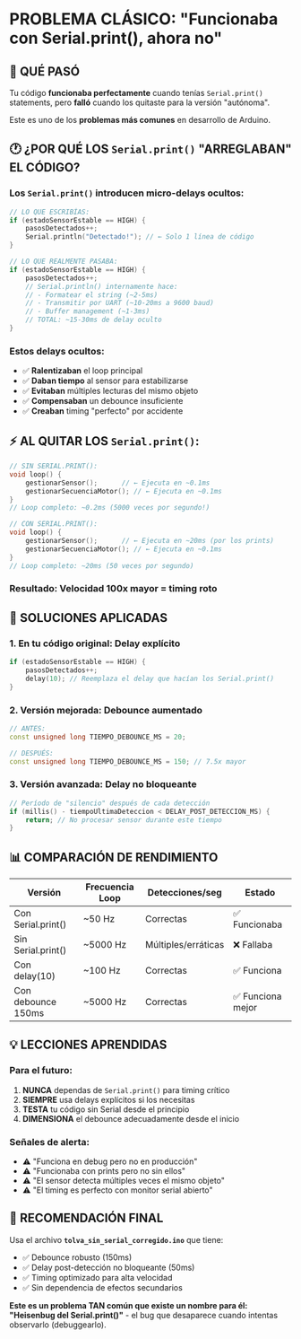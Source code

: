 # PROBLEMA CLÁSICO: "Funcionaba con Serial.print(), ahora no"

## 🚨 **QUÉ PASÓ**

Tu código **funcionaba perfectamente** cuando tenías `Serial.print()` statements, pero **falló** cuando los quitaste para la versión "autónoma".

Este es uno de los **problemas más comunes** en desarrollo de Arduino.

## 🕐 **¿POR QUÉ LOS `Serial.print()` "ARREGLABAN" EL CÓDIGO?**

### Los `Serial.print()` introducen **micro-delays ocultos**:

```cpp
// LO QUE ESCRIBÍAS:
if (estadoSensorEstable == HIGH) {
    pasosDetectados++;
    Serial.println("Detectado!"); // ← Solo 1 línea de código
}

// LO QUE REALMENTE PASABA:
if (estadoSensorEstable == HIGH) {
    pasosDetectados++;
    // Serial.println() internamente hace:
    // - Formatear el string (~2-5ms)
    // - Transmitir por UART (~10-20ms a 9600 baud)
    // - Buffer management (~1-3ms)
    // TOTAL: ~15-30ms de delay oculto
}
```

### **Estos delays ocultos:**
- ✅ **Ralentizaban** el loop principal
- ✅ **Daban tiempo** al sensor para estabilizarse
- ✅ **Evitaban** múltiples lecturas del mismo objeto
- ✅ **Compensaban** un debounce insuficiente
- ✅ **Creaban** timing "perfecto" por accidente

## ⚡ **AL QUITAR LOS `Serial.print()`:**

```cpp
// SIN SERIAL.PRINT():
void loop() {
    gestionarSensor();      // ← Ejecuta en ~0.1ms
    gestionarSecuenciaMotor(); // ← Ejecuta en ~0.1ms
}
// Loop completo: ~0.2ms (5000 veces por segundo!)

// CON SERIAL.PRINT():
void loop() {
    gestionarSensor();      // ← Ejecuta en ~20ms (por los prints)
    gestionarSecuenciaMotor(); // ← Ejecuta en ~0.1ms
}
// Loop completo: ~20ms (50 veces por segundo)
```

### **Resultado: Velocidad 100x mayor = timing roto**

## 🔧 **SOLUCIONES APLICADAS**

### **1. En tu código original: Delay explícito**
```cpp
if (estadoSensorEstable == HIGH) {
    pasosDetectados++;
    delay(10); // Reemplaza el delay que hacían los Serial.print()
}
```

### **2. Versión mejorada: Debounce aumentado**
```cpp
// ANTES:
const unsigned long TIEMPO_DEBOUNCE_MS = 20;

// DESPUÉS:
const unsigned long TIEMPO_DEBOUNCE_MS = 150; // 7.5x mayor
```

### **3. Versión avanzada: Delay no bloqueante**
```cpp
// Período de "silencio" después de cada detección
if (millis() - tiempoUltimaDeteccion < DELAY_POST_DETECCION_MS) {
    return; // No procesar sensor durante este tiempo
}
```

## 📊 **COMPARACIÓN DE RENDIMIENTO**

| Versión | Frecuencia Loop | Detecciones/seg | Estado |
|---------|----------------|-----------------|---------|
| Con Serial.print() | ~50 Hz | Correctas | ✅ Funcionaba |
| Sin Serial.print() | ~5000 Hz | Múltiples/erráticas | ❌ Fallaba |
| Con delay(10) | ~100 Hz | Correctas | ✅ Funciona |
| Con debounce 150ms | ~5000 Hz | Correctas | ✅ Funciona mejor |

## 💡 **LECCIONES APRENDIDAS**

### **Para el futuro:**
1. **NUNCA** dependas de `Serial.print()` para timing crítico
2. **SIEMPRE** usa delays explícitos si los necesitas
3. **TESTA** tu código sin Serial desde el principio
4. **DIMENSIONA** el debounce adecuadamente desde el inicio

### **Señales de alerta:**
- ⚠️ "Funciona en debug pero no en producción"
- ⚠️ "Funcionaba con prints pero no sin ellos"
- ⚠️ "El sensor detecta múltiples veces el mismo objeto"
- ⚠️ "El timing es perfecto con monitor serial abierto"

## 🚀 **RECOMENDACIÓN FINAL**

Usa el archivo **`tolva_sin_serial_corregido.ino`** que tiene:

- ✅ Debounce robusto (150ms)
- ✅ Delay post-detección no bloqueante (50ms)
- ✅ Timing optimizado para alta velocidad
- ✅ Sin dependencia de efectos secundarios

**Este es un problema TAN común que existe un nombre para él: "Heisenbug del Serial.print()"** - el bug que desaparece cuando intentas observarlo (debuggearlo).